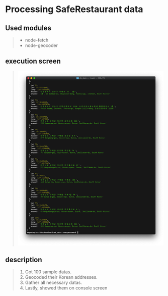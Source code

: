 # Processing SafeRestaurant data

## Used modules

> - node-fetch
> - node-geocoder

## execution screen

> <img src="./images/execution2.png">

## description

> 1. Got 100 sample datas.
> 2. Geocoded their Korean addresses.
> 3. Gather all necessary datas.
> 4. Lastly, showed them on console screen
